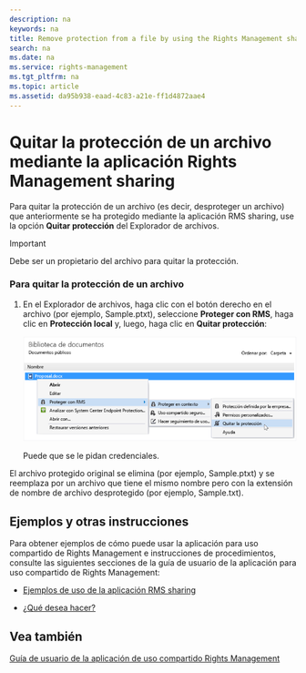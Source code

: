```yaml
---
description: na
keywords: na
title: Remove protection from a file by using the Rights Management sharing application
search: na
ms.date: na
ms.service: rights-management
ms.tgt_pltfrm: na
ms.topic: article
ms.assetid: da95b938-eaad-4c83-a21e-ff1d4872aae4
---
```

# Quitar la protecci&#243;n de un archivo mediante la aplicaci&#243;n Rights Management sharing
Para quitar la protección de un archivo (es decir, desproteger un archivo) que anteriormente se ha protegido mediante la aplicación RMS sharing, use la opción **Quitar protección** del Explorador de archivos.

> [!IMPORTANT]
> Debe ser un propietario del archivo para quitar la protección.

### Para quitar la protección de un archivo

1.  En el Explorador de archivos, haga clic con el botón derecho en el archivo (por ejemplo, Sample.ptxt), seleccione **Proteger con RMS**, haga clic en **Protección local** y, luego, haga clic en **Quitar protección**:

    ![](../Image/ADRMS_MSRMSApp_RemoveProtection.png)

    Puede que se le pidan credenciales.

El archivo protegido original se elimina (por ejemplo, Sample.ptxt) y se reemplaza por un archivo que tiene el mismo nombre pero con la extensión de nombre de archivo desprotegido (por ejemplo, Sample.txt).

## Ejemplos y otras instrucciones
Para obtener ejemplos de cómo puede usar la aplicación para uso compartido de Rights Management e instrucciones de procedimientos, consulte las siguientes secciones de la guía de usuario de la aplicación para uso compartido de Rights Management:

-   [Ejemplos de uso de la aplicación RMS sharing](../Topic/Rights_Management_sharing_application_user_guide.md#BKMK_SharingExamples)

-   [¿Qué desea hacer?](../Topic/Rights_Management_sharing_application_user_guide.md#BKMK_SharingInstructions)

## Vea también
[Guía de usuario de la aplicación de uso compartido Rights Management](../Topic/Rights_Management_sharing_application_user_guide.md)

